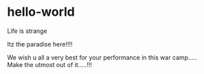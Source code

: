 # hello-world

Life is strange

Itz the paradise here!!!!   

We wish u all a very best for your performance in this war camp.....   
   Make the utmost out of it.....!!!
